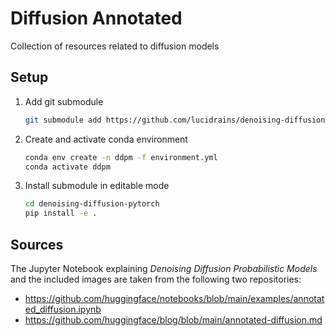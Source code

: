 # Diffusion Annotated

Collection of resources related to diffusion models

## Setup

1. Add git submodule

    ```bash
    git submodule add https://github.com/lucidrains/denoising-diffusion-pytorch.git
    ```

2. Create and activate conda environment

    ```bash
    conda env create -n ddpm -f environment.yml
    conda activate ddpm
    ```

3. Install submodule in editable mode

    ```bash
    cd denoising-diffusion-pytorch
    pip install -e .
    ```

## Sources

The Jupyter Notebook explaining *Denoising Diffusion Probabilistic Models* and the included images are taken from the following two repositories:

- <https://github.com/huggingface/notebooks/blob/main/examples/annotated_diffusion.ipynb>
- <https://github.com/huggingface/blog/blob/main/annotated-diffusion.md>
